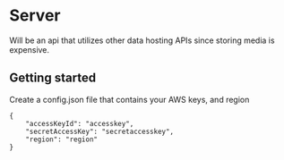 # Server
Will be an api that utilizes other data hosting APIs since storing media is expensive.

## Getting started
Create a config.json file that contains your AWS keys, and region
```
{
    "accessKeyId": "accesskey",
    "secretAccessKey": "secretaccesskey",
    "region": "region"
}
```
